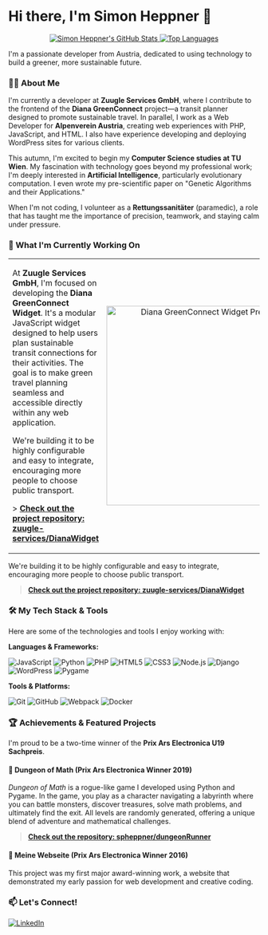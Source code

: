 # Hi there, I'm Simon Heppner 👋

<p align="center">
  <a href="https://github.com/spheppner">
    <img src="https://github-readme-stats.vercel.app/api?username=spheppner&show_icons=true&theme=github_dark&hide_border=true&count_private=true" alt="Simon Heppner's GitHub Stats" />
  </a>
  <a href="https://github.com/spheppner">
    <img src="https://github-readme-stats.vercel.app/api/top-langs/?username=spheppner&layout=compact&theme=github_dark&hide_border=true&langs_count=8" alt="Top Languages" />
  </a>
</p>

I'm a passionate developer from Austria, dedicated to using technology to build a greener, more sustainable future.

### 👨‍💻 About Me

I'm currently a developer at **Zuugle Services GmbH**, where I contribute to the frontend of the **Diana GreenConnect** project—a transit planner designed to promote sustainable travel. In parallel, I work as a Web Developer for **Alpenverein Austria**, creating web experiences with PHP, JavaScript, and HTML. I also have experience developing and deploying WordPress sites for various clients.

This autumn, I'm excited to begin my **Computer Science studies at TU Wien**. My fascination with technology goes beyond my professional work; I'm deeply interested in **Artificial Intelligence**, particularly evolutionary computation. I even wrote my pre-scientific paper on "Genetic Algorithms and their Applications."

When I'm not coding, I volunteer as a **Rettungssanitäter** (paramedic), a role that has taught me the importance of precision, teamwork, and staying calm under pressure.

### 🚀 What I'm Currently Working On

<table style="border:none; border-collapse: collapse;">
  <tr>
    <td valign="top">
      <p>At <strong>Zuugle Services GmbH</strong>, I'm focused on developing the <strong>Diana GreenConnect Widget</strong>. It's a modular JavaScript widget designed to help users plan sustainable transit connections for their activities. The goal is to make green travel planning seamless and accessible directly within any web application.</p>
      <p>We're building it to be highly configurable and easy to integrate, encouraging more people to choose public transport.</p>
      <p>> <strong><a href="https://github.com/zuugle-services/DianaWidget" target="_blank">Check out the project repository: zuugle-services/DianaWidget</a></strong></p>
    </td>
    <td width="400" align="center">
      <img src="https://github.com/user-attachments/assets/86725bc6-2b4f-4439-b366-37bd23062792" alt="Diana GreenConnect Widget Preview" width="400"/>
    </td>
  </tr>
</table>


We're building it to be highly configurable and easy to integrate, encouraging more people to choose public transport.

> **[Check out the project repository: zuugle-services/DianaWidget](https://github.com/zuugle-services/DianaWidget)**

### 🛠️ My Tech Stack & Tools

Here are some of the technologies and tools I enjoy working with:

**Languages & Frameworks:**
<p>
    <img src="https://img.shields.io/badge/javascript-%23323330.svg?style=for-the-badge&logo=javascript&logoColor=%23F7DF1E" alt="JavaScript"/>
    <img src="https://img.shields.io/badge/python-3670A0?style=for-the-badge&logo=python&logoColor=ffdd54" alt="Python"/>
    <img src="https://img.shields.io/badge/php-%23777BB4.svg?style=for-the-badge&logo=php&logoColor=white" alt="PHP"/>
    <img src="https://img.shields.io/badge/html5-%23E34F26.svg?style=for-the-badge&logo=html5&logoColor=white" alt="HTML5"/>
    <img src="https://img.shields.io/badge/css3-%231572B6.svg?style=for-the-badge&logo=css3&logoColor=white" alt="CSS3"/>
    <img src="https://img.shields.io/badge/node.js-6DA55F?style=for-the-badge&logo=node.js&logoColor=white" alt="Node.js"/>
    <img src="https://img.shields.io/badge/django-%23092E20.svg?style=for-the-badge&logo=django&logoColor=white" alt="Django"/>
    <img src="https://img.shields.io/badge/WordPress-%23117AC9.svg?style=for-the-badge&logo=WordPress&logoColor=white" alt="WordPress"/>
    <img src="https://img.shields.io/badge/pygame-000000?style=for-the-badge&logo=python&logoColor=white" alt="Pygame"/>
</p>

**Tools & Platforms:**
<p>
    <img src="https://img.shields.io/badge/git-%23F05033.svg?style=for-the-badge&logo=git&logoColor=white" alt="Git"/>
    <img src="https://img.shields.io/badge/github-%23121011.svg?style=for-the-badge&logo=github&logoColor=white" alt="GitHub"/>
    <img src="https://img.shields.io/badge/webpack-%238DD6F9.svg?style=for-the-badge&logo=webpack&logoColor=black" alt="Webpack"/>
    <img src="https://img.shields.io/badge/docker-%230db7ed.svg?style=for-the-badge&logo=docker&logoColor=white" alt="Docker"/>
</p>

### 🏆 Achievements & Featured Projects

I'm proud to be a two-time winner of the **Prix Ars Electronica U19 Sachpreis**.

#### 🥇 Dungeon of Math (Prix Ars Electronica Winner 2019)
*Dungeon of Math* is a rogue-like game I developed using Python and Pygame. In the game, you play as a character navigating a labyrinth where you can battle monsters, discover treasures, solve math problems, and ultimately find the exit. All levels are randomly generated, offering a unique blend of adventure and mathematical challenges.
> **[Check out the repository: spheppner/dungeonRunner](https://github.com/spheppner/dungeonRunner)**

#### 🥇 Meine Webseite (Prix Ars Electronica Winner 2016)
This project was my first major award-winning work, a website that demonstrated my early passion for web development and creative coding.

### 📫 Let's Connect!
<p>
    <a href="https://www.linkedin.com/in/simon-pablo-heppner" target="_blank">
        <img src="https://img.shields.io/badge/linkedin-%230077B5.svg?style=for-the-badge&logo=linkedin&logoColor=white" alt="LinkedIn"/>
    </a>
</p>
